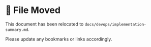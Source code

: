 # 📄 File Moved

This document has been relocated to `docs/devops/implementation-summary.md`.

Please update any bookmarks or links accordingly. 